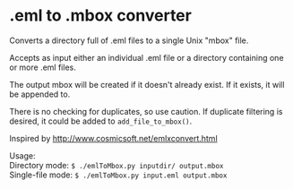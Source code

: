 # .eml to .mbox converter

Converts a directory full of .eml files to a single Unix "mbox" file.

Accepts as input either an individual .eml file or a directory containing one
or more .eml files.

The output mbox will be created if it doesn't already exist.  If it exists,
it will be appended to.

There is no checking for duplicates, so use caution.
If duplicate filtering is desired, it could be added to `add_file_to_mbox()`.

Inspired by http://www.cosmicsoft.net/emlxconvert.html

Usage:  
Directory mode: `$ ./emlToMbox.py inputdir/ output.mbox`  
Single-file mode: `$ ./emlToMbox.py input.eml output.mbox`  
